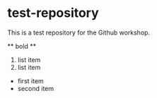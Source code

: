 # test-repository
This is a test repository for the Github workshop.

** bold **

1. list item
2. list item

* first item
* second item

